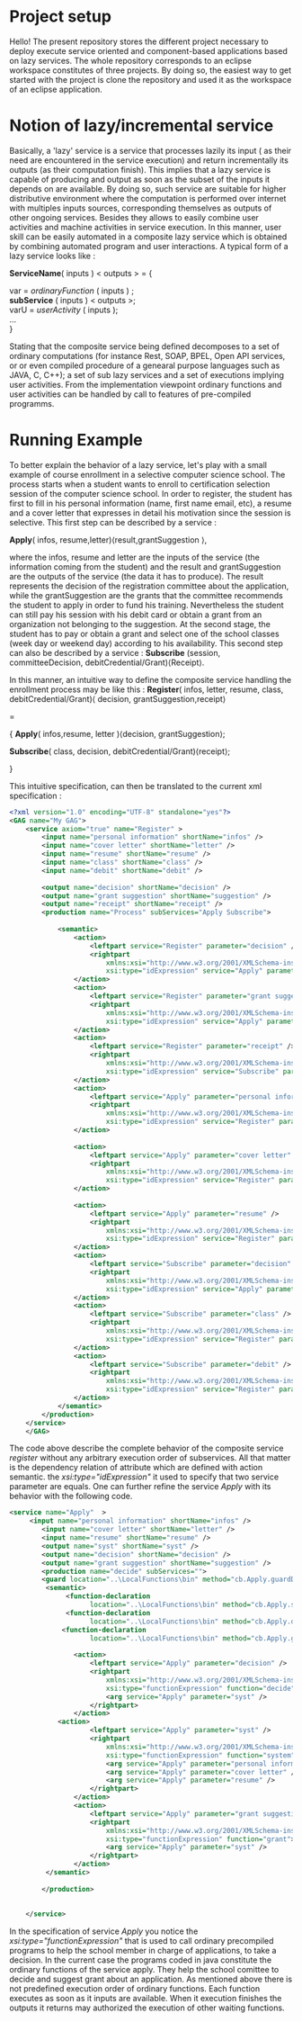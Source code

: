 # Project setup

Hello! The present repository stores the different project necessary to deploy execute service oriented and component-based applications based on lazy services. The whole repository corresponds to an eclipse workspace constitutes of three projects. By doing so, the easiest way to get started with the project is clone the repository and used it as the workspace of an eclipse application.   

# Notion of lazy/incremental service


Basically, a 'lazy' service is a service that processes lazily its input ( as their need are encountered in the service execution) and return incrementally its outputs (as their computation finish). This implies that a lazy service is capable of producing and output as soon as the subset of the inputs it depends on are available. By doing so, such service are suitable for higher distributive environment where the computation is performed over internet with multiples inputs sources, corresponding themselves as outputs of other ongoing services. Besides they allows to easily combine user activities and machine activities in service execution. In this manner, user skill can be easily automated in a composite lazy service which is obtained by combining automated program and  user interactions. A typical form of a lazy service looks  like :
   
      
      
**ServiceName**( inputs ) < outputs > = {  

var = *ordinaryFunction* ( inputs ) ;   
**subService** ( inputs ) < outputs >;   
varU = *userActivity* ( inputs );   
...  
}
   
      
      
 Stating that the composite service being defined decomposes to a set of ordinary computations (for instance Rest, SOAP, BPEL, Open API services, or or even compiled procedure of a genearal purpose languages such as JAVA, C, C++); a set of sub lazy services and a set of executions implying user activities. From the implementation viewpoint ordinary functions and user activities can be handled by call to features of pre-compiled programms.
 
 # Running Example
 To better explain the behavior of a lazy service, let's play with a small example of course enrollment in a selective computer science school. 
The process starts when a student wants to enroll to certification selection session of the computer science school. In order to register, the student has first to fill in his personal information (name, first name email, etc), a resume and a cover letter that expresses in detail his motivation since the session is selective. This first step can be described by a service :
 
**Apply**( infos, resume,letter)⟨result,grantSuggestion ⟩,

 where the infos, resume and letter are the inputs of the service (the information coming from the student) and the result and grantSuggestion are the outputs of the service (the data it has to produce). The result represents the decision of the registration committee about the application, while the grantSuggestion are the grants that the committee recommends the student to apply in order to fund his training. Nevertheless the student can still pay his session with his debit card or obtain a grant from an organization not belonging to the suggestion. At the second stage, the student has to pay or obtain a grant and select one of the school classes (week day or weekend day) according to his availability. This second step can also be described by a service :
**Subscribe** (session, committeeDecision, debitCredential/Grant)⟨Receipt⟩.

In this manner, an intuitive way to define the composite service handling the enrollment process may be like this :
**Register**( infos, letter, resume, class, debitCredential/Grant)⟨ decision, grantSuggestion,receipt⟩

=

{
**Apply**( infos,resume, letter )⟨decision, grantSuggestion⟩;

**Subscribe**( class, decision, debitCredential/Grant)⟨receipt⟩;

}

This intuitive specification, can then be translated to the current xml specification :

```xml
<?xml version="1.0" encoding="UTF-8" standalone="yes"?>
<GAG name="My GAG">
	<service axiom="true" name="Register" >
	    <input name="personal information" shortName="infos" />
		<input name="cover letter" shortName="letter" />
		<input name="resume" shortName="resume" />
		<input name="class" shortName="class" />
		<input name="debit" shortName="debit" />
		
		<output name="decision" shortName="decision" />
		<output name="grant suggestion" shortName="suggestion" />
		<output name="receipt" shortName="receipt" />
		<production name="Process" subServices="Apply Subscribe">
		
			<semantic>
				<action>
					<leftpart service="Register" parameter="decision" />
					<rightpart
						xmlns:xsi="http://www.w3.org/2001/XMLSchema-instance"
						xsi:type="idExpression" service="Apply" parameter="decision" />
				</action>
				<action>
					<leftpart service="Register" parameter="grant suggestion" />
					<rightpart
						xmlns:xsi="http://www.w3.org/2001/XMLSchema-instance"
						xsi:type="idExpression" service="Apply" parameter="grant suggestion" />
				</action>
				<action>
					<leftpart service="Register" parameter="receipt" />
					<rightpart
						xmlns:xsi="http://www.w3.org/2001/XMLSchema-instance"
						xsi:type="idExpression" service="Subscribe" parameter="receipt" />
				</action>
				<action>
					<leftpart service="Apply" parameter="personal information" />
					<rightpart
						xmlns:xsi="http://www.w3.org/2001/XMLSchema-instance"
						xsi:type="idExpression" service="Register" parameter="personal information" />
				</action>
				
				<action>
					<leftpart service="Apply" parameter="cover letter" />
					<rightpart
						xmlns:xsi="http://www.w3.org/2001/XMLSchema-instance"
						xsi:type="idExpression" service="Register" parameter="cover letter" />
				</action>
				
				<action>
					<leftpart service="Apply" parameter="resume" />
					<rightpart
						xmlns:xsi="http://www.w3.org/2001/XMLSchema-instance"
						xsi:type="idExpression" service="Register" parameter="resume" />
				</action>
				<action>
					<leftpart service="Subscribe" parameter="decision" />
					<rightpart
						xmlns:xsi="http://www.w3.org/2001/XMLSchema-instance"
						xsi:type="idExpression" service="Apply" parameter="decision" />
				</action>
				<action>
					<leftpart service="Subscribe" parameter="class" />
					<rightpart
						xmlns:xsi="http://www.w3.org/2001/XMLSchema-instance"
						xsi:type="idExpression" service="Register" parameter="class" />
				</action>
				<action>
					<leftpart service="Subscribe" parameter="debit" />
					<rightpart
						xmlns:xsi="http://www.w3.org/2001/XMLSchema-instance"
						xsi:type="idExpression" service="Register" parameter="debit" />
				</action>
			</semantic>
		</production>
	</service>
	</GAG>
```

The code above describe the complete behavior of the composite service *register* without any arbitrary execution order of subservices. All that matter is the dependency relation of attribute which are defined with action semantic. the *xsi:type="idExpression"* it used to specify that two service parameter are equals. One can further refine the service *Apply* with its behavior with the following code.

```xml
<service name="Apply"  >
	 <input name="personal information" shortName="infos" />
		<input name="cover letter" shortName="letter" />
		<input name="resume" shortName="resume" />
        <output name="syst" shortName="syst" />		 
		<output name="decision" shortName="decision" />
		<output name="grant suggestion" shortName="suggestion" />
		<production name="decide" subServices="">
		<guard location="..\LocalFunctions\bin" method="cb.Apply.guardDecide" />
		 <semantic>
			  <function-declaration
					location="..\LocalFunctions\bin" method="cb.Apply.system" name="system" />
			  <function-declaration
					location="..\LocalFunctions\bin" method="cb.Apply.decide" name="decide" />
			 <function-declaration
					location="..\LocalFunctions\bin" method="cb.Apply.grant" name="grant" />
		    
				<action>
					<leftpart service="Apply" parameter="decision" />
					<rightpart
						xmlns:xsi="http://www.w3.org/2001/XMLSchema-instance"
						xsi:type="functionExpression" function="decide">
						<arg service="Apply" parameter="syst" />
					</rightpart>
				</action>
			<action>
					<leftpart service="Apply" parameter="syst" />
					<rightpart
						xmlns:xsi="http://www.w3.org/2001/XMLSchema-instance"
						xsi:type="functionExpression" function="system">
						<arg service="Apply" parameter="personal information" />
						<arg service="Apply" parameter="cover letter" />
						<arg service="Apply" parameter="resume" />
					</rightpart>
				</action>
				<action>
					<leftpart service="Apply" parameter="grant suggestion" />
					<rightpart
						xmlns:xsi="http://www.w3.org/2001/XMLSchema-instance"
						xsi:type="functionExpression" function="grant">
						<arg service="Apply" parameter="syst" />
					</rightpart>
				</action>
		 </semantic>
		
		</production>
		
		
	</service>

```
In the specification of service *Apply* you notice the *xsi:type="functionExpression"* that is used to call ordinary precompiled programs to help the school member in charge of applications, to take a decision. In the current case the programs coded in java constitute the ordinary functions of the service apply. They help the school comittee to decide and suggest grant about an application. As mentioned above there is not predefined execution order of ordinary functions. Each function executes as soon as it inputs are available. When it execution finishes the outputs it returns may authorized the execution of other waiting functions. 
